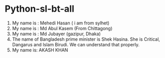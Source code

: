 # Python-sl-bt-all

1. My name is : Mehedi Hasan ( i am from sylhet)
2. My name is : Md Abul Kasem (From Chittagong)
3. My name is : Md Jubayer (gazipur, Dhaka)
4. The name of Bangladesh prime minister is Shek Hasina. She is Critical, Dangarus 
   and Islam Birudi. We can understand that properly.
5. My name is: AKASH KHAN
